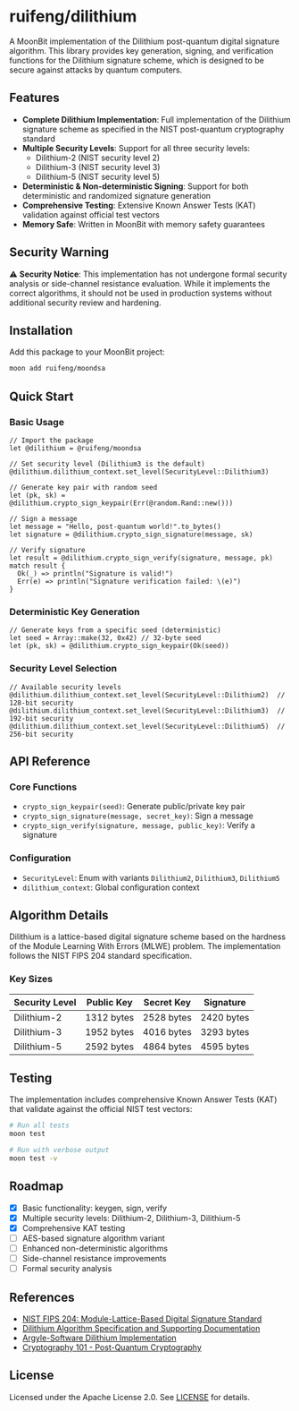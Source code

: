 # ruifeng/dilithium

A MoonBit implementation of the Dilithium post-quantum digital signature algorithm. This library provides key generation, signing, and verification functions for the Dilithium signature scheme, which is designed to be secure against attacks by quantum computers.

## Features

- **Complete Dilithium Implementation**: Full implementation of the Dilithium signature scheme as specified in the NIST post-quantum cryptography standard
- **Multiple Security Levels**: Support for all three security levels:
  - Dilithium-2 (NIST security level 2)
  - Dilithium-3 (NIST security level 3) 
  - Dilithium-5 (NIST security level 5)
- **Deterministic & Non-deterministic Signing**: Support for both deterministic and randomized signature generation
- **Comprehensive Testing**: Extensive Known Answer Tests (KAT) validation against official test vectors
- **Memory Safe**: Written in MoonBit with memory safety guarantees

## Security Warning

⚠️ **Security Notice**: This implementation has not undergone formal security analysis or side-channel resistance evaluation. While it implements the correct algorithms, it should not be used in production systems without additional security review and hardening.

## Installation

Add this package to your MoonBit project:

```bash
moon add ruifeng/moondsa
```

## Quick Start

### Basic Usage

```moonbit
// Import the package
let @dilithium = @ruifeng/moondsa

// Set security level (Dilithium3 is the default)
@dilithium.dilithium_context.set_level(SecurityLevel::Dilithium3)

// Generate key pair with random seed
let (pk, sk) = @dilithium.crypto_sign_keypair(Err(@random.Rand::new()))

// Sign a message
let message = "Hello, post-quantum world!".to_bytes()
let signature = @dilithium.crypto_sign_signature(message, sk)

// Verify signature
let result = @dilithium.crypto_sign_verify(signature, message, pk)
match result {
  Ok(_) => println("Signature is valid!")
  Err(e) => println("Signature verification failed: \(e)")
}
```

### Deterministic Key Generation

```moonbit
// Generate keys from a specific seed (deterministic)
let seed = Array::make(32, 0x42) // 32-byte seed
let (pk, sk) = @dilithium.crypto_sign_keypair(Ok(seed))
```

### Security Level Selection

```moonbit
// Available security levels
@dilithium.dilithium_context.set_level(SecurityLevel::Dilithium2)  // 128-bit security
@dilithium.dilithium_context.set_level(SecurityLevel::Dilithium3)  // 192-bit security  
@dilithium.dilithium_context.set_level(SecurityLevel::Dilithium5)  // 256-bit security
```

## API Reference

### Core Functions

- `crypto_sign_keypair(seed)`: Generate public/private key pair
- `crypto_sign_signature(message, secret_key)`: Sign a message
- `crypto_sign_verify(signature, message, public_key)`: Verify a signature

### Configuration

- `SecurityLevel`: Enum with variants `Dilithium2`, `Dilithium3`, `Dilithium5`
- `dilithium_context`: Global configuration context

## Algorithm Details

Dilithium is a lattice-based digital signature scheme based on the hardness of the Module Learning With Errors (MLWE) problem. The implementation follows the NIST FIPS 204 standard specification.

### Key Sizes

| Security Level | Public Key | Secret Key | Signature |
|----------------|------------|------------|-----------|
| Dilithium-2    | 1312 bytes | 2528 bytes | 2420 bytes |
| Dilithium-3    | 1952 bytes | 4016 bytes | 3293 bytes |
| Dilithium-5    | 2592 bytes | 4864 bytes | 4595 bytes |

## Testing

The implementation includes comprehensive Known Answer Tests (KAT) that validate against the official NIST test vectors:

```bash
# Run all tests
moon test

# Run with verbose output
moon test -v
```

## Roadmap

- [x] Basic functionality: keygen, sign, verify
- [x] Multiple security levels: Dilithium-2, Dilithium-3, Dilithium-5
- [x] Comprehensive KAT testing
- [ ] AES-based signature algorithm variant
- [ ] Enhanced non-deterministic algorithms
- [ ] Side-channel resistance improvements
- [ ] Formal security analysis

## References

- [NIST FIPS 204: Module-Lattice-Based Digital Signature Standard](https://csrc.nist.gov/pubs/fips/204/final)
- [Dilithium Algorithm Specification and Supporting Documentation](https://pq-crystals.org/dilithium/data/dilithium-specification-round3-20210208.pdf)
- [Argyle-Software Dilithium Implementation](https://github.com/Argyle-Software/dilithium/)
- [Cryptography 101 - Post-Quantum Cryptography](https://cryptography101.ca/)

## License

Licensed under the Apache License 2.0. See [LICENSE](LICENSE) for details.